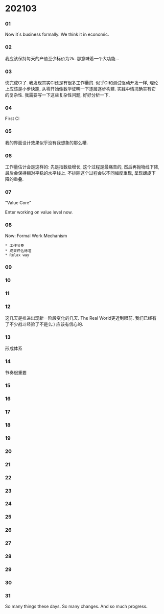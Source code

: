 # 202103

### 01

Now it`s business formally.
We think it in economic.

### 02

我应该保持每天的产值至少标价为2k.
那意味着一个大功能...

### 03

快完成CI了.
我发现其实CI还是有很多工作量的.
似乎CI和测试驱动开发一样, 理论上应该是小步快跑, 从零开始像数学证明一下逐层逐步构建.
实践中情况确实有它的复杂性.
我需要写一下这些复杂性问题, 好好分析一下.

### 04

First CI

### 05

我的界面设计效果似乎没有我想象的那么糟.

### 06

工作量估计会是这样的: 先是指数级增长, 这个过程是最痛苦的, 然后再抛物线下降, 
最后会保持相对平稳的水平线上. 不排除这个过程会以不同幅度重现, 呈现螺旋下降的重叠.

### 07

"Value Core"

Enter working on value level now.

### 08

Now: Formal Work Mechanism

    * 工作节奏
    * 成果评估标准
    * Relax way

### 09
### 10
### 11
### 12

这几天是推进出现新一阶段变化的几天.
The Real World更近到眼前.
我们已经有了不少战斗经验了不是么:)
应该有信心的.

### 13

形成体系

### 14

节奏很重要

### 15
### 16
### 17
### 18
### 19
### 20
### 21
### 22
### 23
### 24
### 25
### 26
### 27
### 28
### 29
### 30
### 31

So many things these days.
So many changes.
And so much progress.

